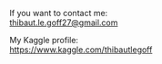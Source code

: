 If you want to contact me:\
thibaut.le.goff27@gmail.com

My Kaggle profile:\
https://www.kaggle.com/thibautlegoff

<!---
Thibaut-Le-Goff/Thibaut-Le-Goff is a ✨ special ✨ repository because its `README.md` (this file) appears on your GitHub profile.
You can click the Preview link to take a look at your changes.
--->
